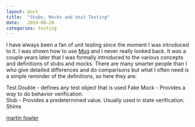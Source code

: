 ```yaml
---
layout: post
title:  "Stubs, Mocks and Unit Testing"
date:   2014-08-20
categories: testing
---
```


I have always been a fan of unit testing since the moment I was introduced to it.  I was shown how to use [Moq](https://github.com/Moq/moq4) and I never really looked back.  It was a couple years later that I was formally introduced to the various concepts and definitions of stubs and mocks.  There are many smarter people than I who give detailed differences and do comparisons but what I often need is a simple reminder of the definitions, so here they are:

 Test Double - defines any test object that is used 
 Fake
 Mock - Provides a way to do behavior verification.  
 Stub - Provides a predetermined value.  Usually used in state verification.
 Shims

[martin fowler](http://martinfowler.com/articles/mocksArentStubs.html)